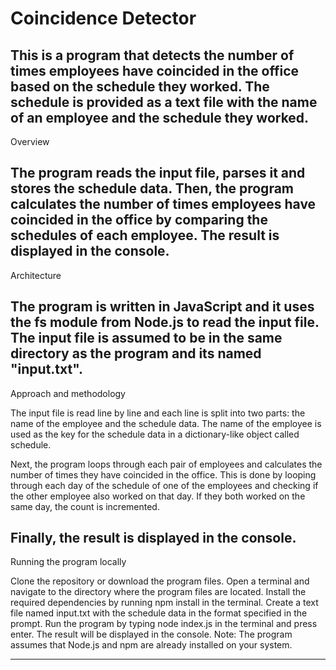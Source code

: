 # Coincidence Detector

This is a program that detects the number of times employees have coincided in the office based on the schedule they worked. The schedule is provided as a text file with the name of an employee and the schedule they worked.
------------------
Overview

The program reads the input file, parses it and stores the schedule data. Then, the program calculates the number of times employees have coincided in the office by comparing the schedules of each employee. The result is displayed in the console.
------------------
Architecture

The program is written in JavaScript and it uses the fs module from Node.js to read the input file. The input file is assumed to be in the same directory as the program and its named "input.txt".
------------------
Approach and methodology

The input file is read line by line and each line is split into two parts: the name of the employee and the schedule data. The name of the employee is used as the key for the schedule data in a dictionary-like object called schedule.

Next, the program loops through each pair of employees and calculates the number of times they have coincided in the office. This is done by looping through each day of the schedule of one of the employees and checking if the other employee also worked on that day. If they both worked on the same day, the count is incremented.

Finally, the result is displayed in the console.
------------------
Running the program locally

Clone the repository or download the program files.
Open a terminal and navigate to the directory where the program files are located.
Install the required dependencies by running npm install in the terminal.
Create a text file named input.txt with the schedule data in the format specified in the prompt.
Run the program by typing node index.js in the terminal and press enter.
The result will be displayed in the console.
Note: The program assumes that Node.js and npm are already installed on your system.

------------------
